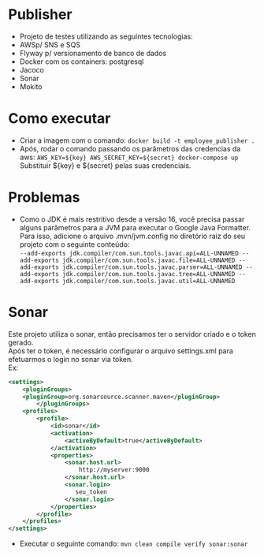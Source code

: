 # Publisher
* Projeto de testes utilizando as seguintes tecnologias:
* AWSp/ SNS e SQS
* Flyway p/ versionamento de banco de dados
* Docker com os containers: postgresql
* Jacoco
* Sonar
* Mokito

# Como executar
- Criar a imagem com o comando: `docker build -t employee_publisher .`
- Após, rodar o comando passando os parâmetros das credencias da aws: `AWS_KEY=${key} AWS_SECRET_KEY=${secret} docker-compose up` <br>
Substituir ${key} e ${secret} pelas suas credenciais.

# Problemas
- Como o JDK é mais restritivo desde a versão 16, você precisa passar alguns parâmetros para a JVM para executar o Google Java Formatter. Para isso, adicione o arquivo .mvn/jvm.config no diretório raiz do seu projeto com o seguinte conteúdo: <br>
`--add-exports jdk.compiler/com.sun.tools.javac.api=ALL-UNNAMED --add-exports jdk.compiler/com.sun.tools.javac.file=ALL-UNNAMED --add-exports jdk.compiler/com.sun.tools.javac.parser=ALL-UNNAMED --add-exports jdk.compiler/com.sun.tools.javac.tree=ALL-UNNAMED --add-exports jdk.compiler/com.sun.tools.javac.util=ALL-UNNAMED `
# Sonar
Este projeto utiliza o sonar, então precisamos ter o servidor criado  e o token gerado. <br>
Após ter o token, é necessário configurar o arquivo settings.xml para efetuarmos o login no sonar via token. <br>
Ex: <br>
```xml
<settings>
    <pluginGroups>
    <pluginGroup>org.sonarsource.scanner.maven</pluginGroup>
        </pluginGroups>
    <profiles>
        <profile>
            <id>sonar</id>
            <activation>
                <activeByDefault>true</activeByDefault>
            </activation>
            <properties>
                <sonar.host.url>
                    http://myserver:9000
                </sonar.host.url>
                <sonar.login>
                   seu_token
                </sonar.login>
            </properties>
        </profile>
    </profiles>
</settings>
```
- Executar o seguinte comando: `mvn clean compile verify sonar:sonar`